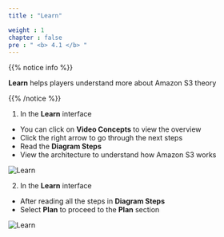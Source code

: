 ```yaml
---
title : "Learn"

weight : 1
chapter : false
pre : " <b> 4.1 </b> "
---
```


{{% notice info %}}

**Learn** helps players understand more about Amazon S3 theory

{{% /notice %}}


1. In the **Learn** interface

- You can click on **Video Concepts** to view the overview
- Click the right arrow to go through the next steps
- Read the **Diagram Steps**
- View the architecture to understand how Amazon S3 works

![Learn](/images/4-staticwebhosting/4.1-learn/01-learn.png?width=90pc)

2. In the **Learn** interface

- After reading all the steps in **Diagram Steps**
- Select **Plan** to proceed to the **Plan** section

![Learn](/images/4-staticwebhosting/4.1-learn/02-learn.png?width=90pc)
